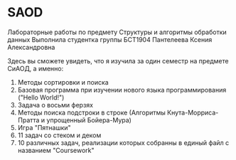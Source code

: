 # SAOD
Лабораторные работы по предмету Структуры и алгоритмы обработки данных
Выполнила студентка группы БСТ1904 Пантелеева Ксения Александровна

Здесь вы сможете увидеть, что я изучила за один семестр на предмете СиАОД, а именно:
1. Методы сортировки и поиска
2. Базовая программа при изучении нового языка программирования ("Hello World!")
3. Задача о восьми ферзях
4. Методы поиска подстроки в строке (Алгоритмы Кнута-Морриса-Пратта и упрощенный Бойера-Мура)
5. Игра "Пятнашки"
6. 11 задач со стеком и деком
7. 10 различных задач, реализации которых собранны в единый файл с названием "Coursework"
